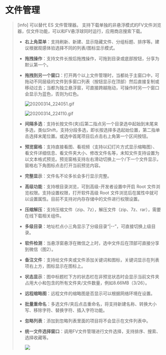 # 文件管理

> \[info\] 可以替代 ES 文件管理器。 支持下载单独的非悬浮模式的FV文件浏览器，仅文件功能，可以和FV悬浮球同时运行，应用商店搜索下载。
>
> * **右上角菜单**：支持刷新、新建、显示隐藏文件、分组标题、排序等。建议根据观感体验选择不同的列表/图标显示模式。
> * **拖拽操作**：支持文件长按后拖拽操作，可拖到目录或底部按钮，分享为默认第一个。
> * **拖拽到另一个窗口**：打开两个以上文件管理时，当都处于主窗口中，可拖动不同层级的文件到多窗口列表（按钮显示在顶部）然后直接复制或移动过去；当都为独立悬浮窗，可直接跨越拖动，可操作时另一个窗口会显示为蓝色，否则为红色。
>
>   ![20200314\_224051.gif](http://ww1.sinaimg.cn/large/6b1dd0a7ly1gctu5v2wacg20f00v71l4.gif)
>
>   ![20200314\_224110.gif](http://ww1.sinaimg.cn/large/6b1dd0a7ly1gctu63jep1g20f00ob1kz.gif)
>
> * **间隔多选**：支持长按文件\(夹\)后第二指点另一个目录选中起始到末尾来多选，类似Shift，支持分段多选，即长按选择多选起始位置，第二指单击选择末尾位置。或选中首尾项目后点击右上角第一个区间按钮。
> * **预览窗格**：支持直接看图、看视频（支持以幻灯片方式显示缩略图）、看文件详细信息、看文件夹大小、修改文件名等，未知文件支持设置为以文本格式预览。预览窗格支持左右滑动切换上一个/下一个文件显示，窗格右下角图标点击打开当前预览内容。
> * **完整显示**：文件名不论多长会多行显示完整。
> * **高级功能**：支持根目录浏览，可到高级-开发者设置中开启 Root 文件浏览权限。支持设置权限，打开软件高级 Root 文件浏览后在属性中就可以设置属性。目前不支持对内存存储中的文件进行权限设置。
> * **压缩解压**：支持压缩文件（zip、7z），解压文件（zip、7z、rar），需要在线下载相关组件。
> * **多级目录**：地址栏点小三角显示了分级目录“\|--”，可直接切换上级目录。
> * **软件检测**：当悬浮窗悬浮在微信之上时，选中文件后在顶部可直接分享到微信（图2）。
> * **备注文件**：支持给文件夹或文件添加关键词和图标，关键词显示在列表项右上方，图标显示在图标上。
> * **状态显示**：图中标题栏下方的状态栏在非预览状态时会显示当前文件夹占用大小和包含的所有文件夹/文件数量，例如8.66MB（3/26）。
> * **远程缩略图**：远程文件的缩略图是否显示可以根据网络环境在设置。
> * **批量重命名**：多选文件/夹后点击重命名，将支持新建名称、转换大小写、移除字符、替换字符、插入字符功能。
> * **忽略列表**：添加到忽略列表里面的项目将不会显示在文件列表中。
> * **统一文件选择窗口**：调用FV文件管理进行文件选择，支持排序、搜索、选择收藏等。
>
>   ![](http://ww1.sinaimg.cn/large/6b1dd0a7ly1fzrb3hnrtzj20u01hcq6e.jpg)

